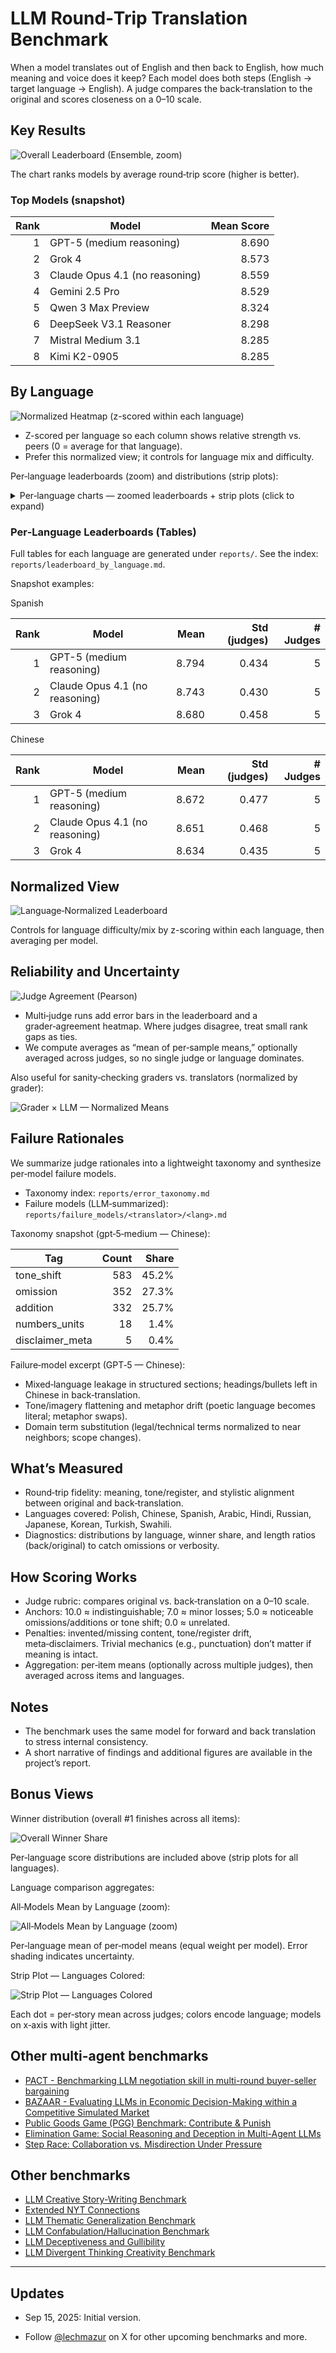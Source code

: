 # LLM Round‑Trip Translation Benchmark

When a model translates out of English and then back to English, how much meaning and voice does it keep? Each model does both steps (English → target language → English). A judge compares the back‑translation to the original and scores closeness on a 0–10 scale.

## Key Results

![Overall Leaderboard (Ensemble, zoom)](images/translation_leaderboard_ensemble_zoom.png)

The chart ranks models by average round‑trip score (higher is better). 

### Top Models (snapshot)

| Rank | Model | Mean Score |
|-----:|-------|-----------:|
| 1 | GPT-5 (medium reasoning) | 8.690 |
| 2 | Grok 4 | 8.573 |
| 3 | Claude Opus 4.1 (no reasoning) | 8.559 |
| 4 | Gemini 2.5 Pro | 8.529 |
| 5 | Qwen 3 Max Preview | 8.324 |
| 6 | DeepSeek V3.1 Reasoner | 8.298 |
| 7 | Mistral Medium 3.1 | 8.285 |
| 8 | Kimi K2-0905 | 8.285 |

## By Language

![Normalized Heatmap (z-scored within each language)](images/translation_leaderboard_heatmap_normalized.png)

- Z-scored per language so each column shows relative strength vs. peers (0 = average for that language).
- Prefer this normalized view; it controls for language mix and difficulty.

Per‑language leaderboards (zoom) and distributions (strip plots):

<details>
  <summary>Per‑language charts — zoomed leaderboards + strip plots (click to expand)</summary>

  
  Arabic — leaderboard (zoom) and strip plot
  
  ![Arabic Leaderboard (zoom)](images/translation_leaderboard_lang_ar_zoom.png)
  
  ![Arabic Strip](images/translation_strip_lang_ar.png)
  
  Chinese — leaderboard (zoom) and strip plot
  
  ![Chinese Leaderboard (zoom)](images/translation_leaderboard_lang_zh_zoom.png)
  
  ![Chinese Strip](images/translation_strip_lang_zh.png)
  
  Spanish — leaderboard (zoom) and strip plot
  
  ![Spanish Leaderboard (zoom)](images/translation_leaderboard_lang_es_zoom.png)
  
  ![Spanish Strip](images/translation_strip_lang_es.png)
  
  Hindi — leaderboard (zoom) and strip plot
  
  ![Hindi Leaderboard (zoom)](images/translation_leaderboard_lang_hi_zoom.png)
  
  ![Hindi Strip](images/translation_strip_lang_hi.png)
  
  Russian — leaderboard (zoom) and strip plot
  
  ![Russian Leaderboard (zoom)](images/translation_leaderboard_lang_ru_zoom.png)
  
  ![Russian Strip](images/translation_strip_lang_ru.png)
  
  Japanese — leaderboard (zoom) and strip plot
  
  ![Japanese Leaderboard (zoom)](images/translation_leaderboard_lang_ja_zoom.png)
  
  ![Japanese Strip](images/translation_strip_lang_ja.png)
  
  Korean — leaderboard (zoom) and strip plot
  
  ![Korean Leaderboard (zoom)](images/translation_leaderboard_lang_ko_zoom.png)
  
  ![Korean Strip](images/translation_strip_lang_ko.png)
  
  Polish — leaderboard (zoom) and strip plot
  
  ![Polish Leaderboard (zoom)](images/translation_leaderboard_lang_pl_zoom.png)
  
  ![Polish Strip](images/translation_strip_lang_pl.png)
  
  Turkish — leaderboard (zoom) and strip plot
  
  ![Turkish Leaderboard (zoom)](images/translation_leaderboard_lang_tr_zoom.png)
  
  ![Turkish Strip](images/translation_strip_lang_tr.png)
  
  Swahili — leaderboard (zoom) and strip plot
  
  ![Swahili Leaderboard (zoom)](images/translation_leaderboard_lang_sw_zoom.png)
  
  ![Swahili Strip](images/translation_strip_lang_sw.png)
</details>

### Per‑Language Leaderboards (Tables)

Full tables for each language are generated under `reports/`. See the index: `reports/leaderboard_by_language.md`.

Snapshot examples:

Spanish

| Rank | Model | Mean | Std (judges) | # Judges |
|-----:|-------|-----:|-------------:|---------:|
| 1 | GPT-5 (medium reasoning) | 8.794 | 0.434 | 5 |
| 2 | Claude Opus 4.1 (no reasoning) | 8.743 | 0.430 | 5 |
| 3 | Grok 4 | 8.680 | 0.458 | 5 |

Chinese

| Rank | Model | Mean | Std (judges) | # Judges |
|-----:|-------|-----:|-------------:|---------:|
| 1 | GPT-5 (medium reasoning) | 8.672 | 0.477 | 5 |
| 2 | Claude Opus 4.1 (no reasoning) | 8.651 | 0.468 | 5 |
| 3 | Grok 4 | 8.634 | 0.435 | 5 |

## Normalized View

![Language‑Normalized Leaderboard](images/translation_leaderboard_language_normalized.png)

Controls for language difficulty/mix by z-scoring within each language, then averaging per model.

## Reliability and Uncertainty

![Judge Agreement (Pearson)](images/judge_grader_correlation_pearson.png)

- Multi‑judge runs add error bars in the leaderboard and a grader‑agreement heatmap. Where judges disagree, treat small rank gaps as ties.
- We compute averages as “mean of per‑sample means,” optionally averaged across judges, so no single judge or language dominates.

Also useful for sanity‑checking graders vs. translators (normalized by grader):

![Grader × LLM — Normalized Means](images/grader_vs_llm_normalized_means.png)

## Failure Rationales

We summarize judge rationales into a lightweight taxonomy and synthesize per‑model failure models.

- Taxonomy index: `reports/error_taxonomy.md`
- Failure models (LLM‑summarized): `reports/failure_models/<translator>/<lang>.md`

Taxonomy snapshot (gpt‑5‑medium — Chinese):

| Tag | Count | Share |
|-----|------:|------:|
| tone_shift | 583 | 45.2% |
| omission | 352 | 27.3% |
| addition | 332 | 25.7% |
| numbers_units | 18 | 1.4% |
| disclaimer_meta | 5 | 0.4% |

Failure‑model excerpt (GPT‑5 — Chinese):

- Mixed‑language leakage in structured sections; headings/bullets left in Chinese in back‑translation.
- Tone/imagery flattening and metaphor drift (poetic language becomes literal; metaphor swaps).
- Domain term substitution (legal/technical terms normalized to near neighbors; scope changes).

## What’s Measured

- Round‑trip fidelity: meaning, tone/register, and stylistic alignment between original and back‑translation.
- Languages covered: Polish, Chinese, Spanish, Arabic, Hindi, Russian, Japanese, Korean, Turkish, Swahili.
- Diagnostics: distributions by language, winner share, and length ratios (back/original) to catch omissions or verbosity.

## How Scoring Works

- Judge rubric: compares original vs. back‑translation on a 0–10 scale.
- Anchors: 10.0 ≈ indistinguishable; 7.0 ≈ minor losses; 5.0 ≈ noticeable omissions/additions or tone shift; 0.0 ≈ unrelated.
- Penalties: invented/missing content, tone/register drift, meta‑disclaimers. Trivial mechanics (e.g., punctuation) don’t matter if meaning is intact.
- Aggregation: per‑item means (optionally across multiple judges), then averaged across items and languages.


## Notes

- The benchmark uses the same model for forward and back translation to stress internal consistency.
- A short narrative of findings and additional figures are available in the project’s report.

## Bonus Views

Winner distribution (overall #1 finishes across all items):

![Overall Winner Share](images/translation_winner_pie.png)

Per‑language score distributions are included above (strip plots for all languages).

Language comparison aggregates:

<!-- Top‑3 removed: biased and redundant; prefer all‑models and normalized heatmaps. -->

All‑Models Mean by Language (zoom):

![All‑Models Mean by Language (zoom)](images/language_comparison_all_zoom.png)

Per‑language mean of per‑model means (equal weight per model). Error shading indicates uncertainty.

Strip Plot — Languages Colored:

![Strip Plot — Languages Colored](images/translation_strip_languages_colored.png)

Each dot = per‑story mean across judges; colors encode language; models on x‑axis with light jitter.


## Other multi-agent benchmarks
- [PACT - Benchmarking LLM negotiation skill in multi-round buyer-seller bargaining](https://github.com/lechmazur/pact)
- [BAZAAR - Evaluating LLMs in Economic Decision-Making within a Competitive Simulated Market](https://github.com/lechmazur/bazaar)
- [Public Goods Game (PGG) Benchmark: Contribute & Punish](https://github.com/lechmazur/pgg_bench/)
- [Elimination Game: Social Reasoning and Deception in Multi-Agent LLMs](https://github.com/lechmazur/elimination_game/)
- [Step Race: Collaboration vs. Misdirection Under Pressure](https://github.com/lechmazur/step_game/)

## Other benchmarks
- [LLM Creative Story-Writing Benchmark](https://github.com/lechmazur/writing/)
- [Extended NYT Connections](https://github.com/lechmazur/nyt-connections/)
- [LLM Thematic Generalization Benchmark](https://github.com/lechmazur/generalization/)
- [LLM Confabulation/Hallucination Benchmark](https://github.com/lechmazur/confabulations/)
- [LLM Deceptiveness and Gullibility](https://github.com/lechmazur/deception/)
- [LLM Divergent Thinking Creativity Benchmark](https://github.com/lechmazur/divergent/)
---


## Updates 
- Sep 15, 2025: Initial version.

- Follow [@lechmazur](https://x.com/LechMazur) on X for other upcoming benchmarks and more.
